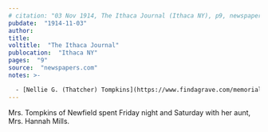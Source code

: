 ```yaml
---
# citation: "03 Nov 1914, The Ithaca Journal (Ithaca NY), p9, newspapers.com"
pubdate:  "1914-11-03"
author: 
title: 
voltitle:  "The Ithaca Journal"
publocation:  "Ithaca NY"
pages:  "9"
source:  "newspapers.com"
notes: >-

  - [Nellie G. (Thatcher) Tompkins](https://www.findagrave.com/memorial/67026254/nellie-g-tompkins) (1859 to 1935), wife of [Monroe J. Tompkins](https://www.findagrave.com/memorial/67026252/monroe-j-tompkins) (1856 to 1919).
---
```

Mrs. Tompkins of Newfield spent Friday night and Saturday with her aunt, Mrs. Hannah Mills. 
